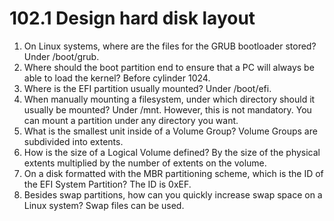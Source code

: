 # 102.1 Design hard disk layout

1. On Linux systems, where are the files for the GRUB bootloader stored?
Under /boot/grub.
2. Where should the boot partition end to ensure that a PC will always be able to load the kernel?
Before cylinder 1024.
3. Where is the EFI partition usually mounted?
Under /boot/efi.
4. When manually mounting a filesystem, under which directory should it usually be mounted?
Under /mnt. However, this is not mandatory. You can mount a partition under any directory
you want.
1. What is the smallest unit inside of a Volume Group?
Volume Groups are subdivided into extents.
2. How is the size of a Logical Volume defined?
By the size of the physical extents multiplied by the number of extents on the volume.
3. On a disk formatted with the MBR partitioning scheme, which is the ID of the EFI System
Partition?
The ID is 0xEF.
4. Besides swap partitions, how can you quickly increase swap space on a Linux system?
Swap files can be used.
